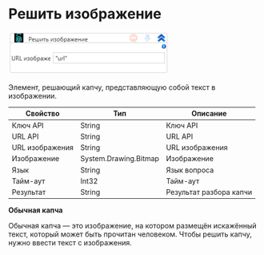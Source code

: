 # Решить изображение

![](<../../../.gitbook/assets/image (365).png>)

Элемент, решающий капчу, представляющую собой текст в изображении.

| Свойство        | Тип                   | Описание                |
| --------------- | --------------------- | ----------------------- |
| Ключ API        | String                | Ключ API                |
| URL API         | String                | URL API                 |
| URL изображения | String                | URL изображения         |
| Изображение     | System.Drawing.Bitmap | Изображение             |
| Язык            | String                | Язык вопроса            |
| Тайм-аут        | Int32                 | Тайм-аут                |
| Результат       | String                | Результат разбора капчи |



**Обычная капча**

Обычная капча — это изображение, на котором размещён искажённый текст, который может быть прочитан человеком. Чтобы решить капчу, нужно ввести текст с изображения.


